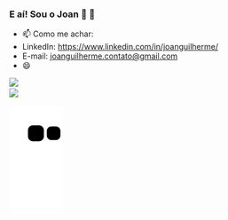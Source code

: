 ### E aí! Sou o Joan 👋 🔭
- 📫 Como me achar: 
- LinkedIn: https://www.linkedin.com/in/joanguilherme/
- E-mail: joanguilherme.contato@gmail.com
- 😄

<div>
  <a href="https://github.com/JayJjee">
  <img height="180em" src="https://github-readme-stats.vercel.app/api/top-langs/?username=JayJjee&layout=compact&langs_count=7&theme=omni"/>
</div>
  
 <div> 
  <a href="https://www.linkedin.com/in/joan-guilherme-ara%C3%BAjo-de-menezes-76a859191/" target="_blank"><img src="https://img.shields.io/badge/-LinkedIn-%230077B5?style=for-the-badge&logo=linkedin&logoColor=white" target="_blank"></a> 
 
  ![Snake animation](https://github.com/JayJjee/JayJjee/blob/output/github-contribution-grid-snake.svg) 
</div>

